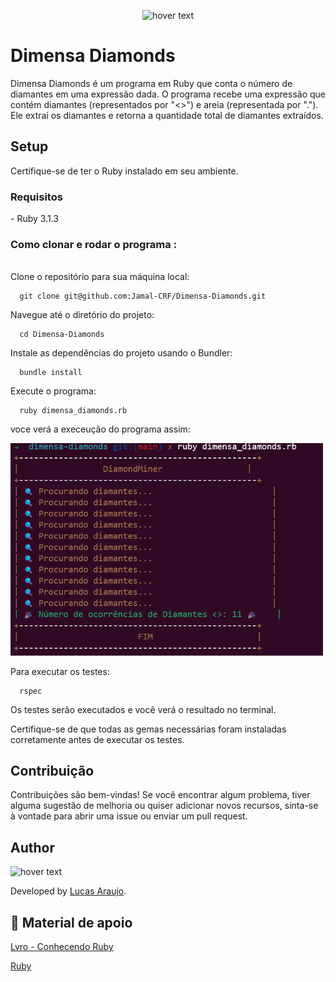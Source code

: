 <p align="center">
  <img src="https://dimensa.com/wp-content/uploads/2021/09/Logo-1.png" width="200" title="hover text">
 
</p>

<h1>Dimensa Diamonds</h1>

Dimensa Diamonds é um programa em Ruby que conta o número de diamantes em uma expressão dada.
O programa recebe uma expressão que contém diamantes (representados por "<>") e areia (representada por "."). Ele extrai os diamantes e retorna a quantidade total de diamantes extraídos.

<h2> Setup </h2>

Certifique-se de ter o Ruby instalado em seu ambiente.
<h3> Requisitos </h3>
- Ruby 3.1.3

<h3> Como clonar e rodar o programa :</h3>
<br>
 Clone o repositório para sua máquina local:

  ```
    git clone git@github.com:Jamal-CRF/Dimensa-Diamonds.git
  ```
  Navegue até o diretório do projeto:
  
  ```
    cd Dimensa-Diamonds
  ```
  Instale as dependências do projeto usando o Bundler:
    
  ```
    bundle install
  ```
  
  Execute o programa:

  ```
    ruby dimensa_diamonds.rb
  ```
  voce verá a execeução do programa assim:
  <p align="left">
    <img src="./dimensa-diamonds.png" width="500" title="hover text">
  </p>
 
  Para executar os testes:

  ```
    rspec
  ```

  Os testes serão executados e você verá o resultado no terminal.

Certifique-se de que todas as gemas necessárias foram instaladas corretamente antes de executar os testes.

<h2> Contribuição </h2>
Contribuições são bem-vindas! Se você encontrar algum problema, tiver alguma sugestão de melhoria ou quiser adicionar novos recursos, sinta-se à vontade para abrir uma issue ou enviar um pull request.

<h2> Author</h2>

<img src="https://avatars.githubusercontent.com/u/68801163?s=96&v=4" width="110" title="hover text">

<p>Developed by <a href="https://www.linkedin.com/in/lucasaraujomouta/">Lucas Araujo</a>.</strong></p>



<h2> 📝 Material de apoio</h2>

<p><a href="https://leanpub.com/conhecendo-ruby"> Lvro - Conhecendo Ruby </a></p>
<p><a href="https://www.ruby-lang.org/pt/"> Ruby </a></p>
